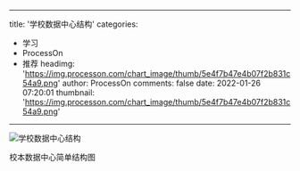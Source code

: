 
---
title: '学校数据中心结构'
categories: 
 - 学习
 - ProcessOn
 - 推荐
headimg: 'https://img.processon.com/chart_image/thumb/5e4f7b47e4b07f2b831c54a9.png'
author: ProcessOn
comments: false
date: 2022-01-26 07:20:01
thumbnail: 'https://img.processon.com/chart_image/thumb/5e4f7b47e4b07f2b831c54a9.png'
---

<div>   
<img class="thumb" alt="学校数据中心结构" src="https://img.processon.com/chart_image/thumb/5e4f7b47e4b07f2b831c54a9.png" referrerpolicy="no-referrer">
<p>校本数据中心简单结构图</p>  
</div>
            